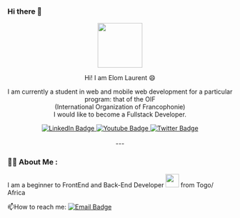 ### Hi there 👋

<!--
**Elom10Laurent/Elom10Laurent** is a ✨ _special_ ✨ repository because its `README.md` (this file) appears on your GitHub profile.

Here are some ideas to get you started:

- 🔭 I’m currently working on ...
- 🌱 I’m currently learning ...
- 👯 I’m looking to collaborate on ...
- 🤔 I’m looking for help with ...
- 💬 Ask me about ...
- 📫 How to reach me: ...
- 😄 Pronouns: ...
- ⚡ Fun fact: ...
-->
<div id="header" align="center">
  
  <img src="https://media.giphy.com/media/KzJkzjggfGN5Py6nkT/giphy.gif" width="100"/>
  <p> Hi! I am Elom Laurent &#128516; </p>
  <p> I am currently a student in web and mobile web development for a particular program: that of the OIF <br>(International Organization of  Francophonie) <br> I would like to become a Fullstack Developer. </p>
  <div id="badges">
  <a href="your-linkedin-URL">
    <img src="https://img.shields.io/badge/LinkedIn-blue?style=for-the-badge&logo=linkedin&logoColor=white" alt="LinkedIn Badge"/>
  </a>
  <a href="LaurenT_youtube-URL">
    <img src="https://img.shields.io/badge/YouTube-red?style=for-the-badge&logo=youtube&logoColor=white" alt="Youtube Badge"/>
  </a>
  <a href="https://twitter.com/home">
    <img src="https://img.shields.io/badge/Twitter-blue?style=for-the-badge&logo=twitter&logoColor=white" alt="Twitter Badge"/>
  </a>
    
</div>
  <br>
  ---
</div>


### :man_technologist: About Me :
  I am a beginner to FrontEnd and Back-End Developer <img src="https://media.giphy.com/media/WSBeyxvC1jH496xQGA/giphy.gif" width="30"> from Togo/ Africa
  <br>

:mailbox:How to reach me: [![Email Badge](https://img.shields.io/badge/E-mail-blue?style=flat&logo=Email&logoColor=white)](laziagbenyo@gmail.com)
<div>
